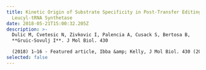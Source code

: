 ```yaml
---
title: Kinetic Origin of Substrate Specificity in Post-Transfer Editing by
  Leucyl-tRNA Synthetase
date: 2018-05-21T15:00:32.205Z
description: >-
  Dulic M, Cvetesic N, Zivkovic I, Palencia A, Cusack S, Bertosa B,
  **Gruic-Sovulj I**. J Mol Biol. 430

  (2018) 1–16 - Featured article, Ibba &amp; Kelly, J Mol Biol. 430 (2018) 17–19 <https://pubmed.ncbi.nlm.nih.gov/29111343/>
selected: false
---
```

